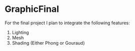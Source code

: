 # GraphicFinal
For the final project I plan to integrate the following features:

1. Lighting
2. Mesh
3. Shading (Either Phong or Gouraud)